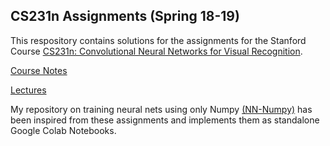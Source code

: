 ## CS231n Assignments (Spring 18-19)

This respository contains solutions for the assignments for the Stanford Course [CS231n: Convolutional Neural Networks for Visual Recognition](http://cs231n.stanford.edu/).

[Course Notes](http://cs231n.github.io/)

[Lectures](https://www.youtube.com/playlist?list=PL3FW7Lu3i5JvHM8ljYj-zLfQRF3EO8sYv)

My repository on training neural nets using only Numpy [(NN-Numpy)](https://github.com/avilash/neural-networks-numpy) has been inspired from these assignments and implements them as standalone Google Colab Notebooks.
